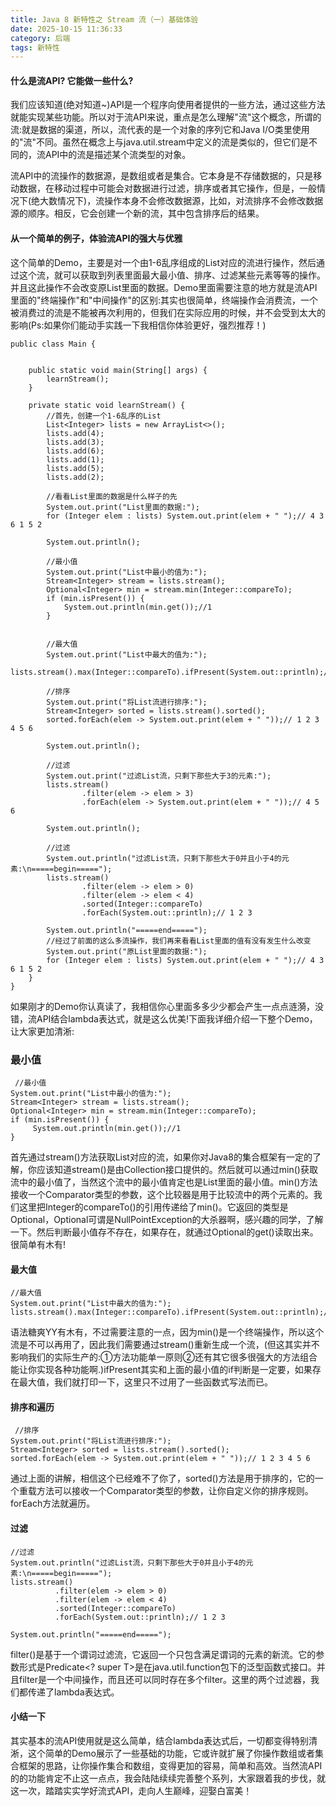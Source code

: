 ```yaml
---
title: Java 8 新特性之 Stream 流（一）基础体验
date: 2025-10-15 11:36:33
category: 后端
tags: 新特性
---
```

#### 什么是流API? 它能做一些什么?

我们应该知道(绝对知道~)API是一个程序向使用者提供的一些方法，通过这些方法就能实现某些功能。所以对于流API来说，重点是怎么理解"流"这个概念，所谓的流:就是数据的渠道，所以，流代表的是一个对象的序列它和Java I/O类里使用的"流"不同。虽然在概念上与java.util.stream中定义的流是类似的，但它们是不同的，流API中的流是描述某个流类型的对象。

流API中的流操作的数据源，是数组或者是集合。它本身是不存储数据的，只是移动数据，在移动过程中可能会对数据进行过滤，排序或者其它操作，但是，一般情况下(绝大数情况下)，流操作本身不会修改数据源，比如，对流排序不会修改数据源的顺序。相反，它会创建一个新的流，其中包含排序后的结果。

#### 从一个简单的例子，体验流API的强大与优雅
  
这个简单的Demo，主要是对一个由1-6乱序组成的List对应的流进行操作，然后通过这个流，就可以获取到列表里面最大最小值、排序、过滤某些元素等等的操作。并且这此操作不会改变原List里面的数据。Demo里面需要注意的地方就是流API里面的"终端操作"和"中间操作"的区别:其实也很简单，终端操作会消费流，一个被消费过的流是不能被再次利用的，但我们在实际应用的时候，并不会受到太大的影响(Ps:如果你们能动手实践一下我相信你体验更好，强烈推荐！)

```
public class Main {


    public static void main(String[] args) { 
        learnStream();
    }

    private static void learnStream() {
        //首先，创建一个1-6乱序的List
        List<Integer> lists = new ArrayList<>();
        lists.add(4);
        lists.add(3);
        lists.add(6);
        lists.add(1);
        lists.add(5);
        lists.add(2);

        //看看List里面的数据是什么样子的先
        System.out.print("List里面的数据:");
        for (Integer elem : lists) System.out.print(elem + " ");// 4 3 6 1 5 2

        System.out.println();

        //最小值
        System.out.print("List中最小的值为:");
        Stream<Integer> stream = lists.stream();
        Optional<Integer> min = stream.min(Integer::compareTo);
        if (min.isPresent()) {
            System.out.println(min.get());//1
        }


        //最大值
        System.out.print("List中最大的值为:");
        lists.stream().max(Integer::compareTo).ifPresent(System.out::println);//6

        //排序
        System.out.print("将List流进行排序:");
        Stream<Integer> sorted = lists.stream().sorted();
        sorted.forEach(elem -> System.out.print(elem + " "));// 1 2 3 4 5 6

        System.out.println();

        //过滤
        System.out.print("过滤List流，只剩下那些大于3的元素:");
        lists.stream()
                .filter(elem -> elem > 3)
                .forEach(elem -> System.out.print(elem + " "));// 4 5 6

        System.out.println();

        //过滤
        System.out.println("过滤List流，只剩下那些大于0并且小于4的元素:\n=====begin=====");
        lists.stream()
                .filter(elem -> elem > 0)
                .filter(elem -> elem < 4)
                .sorted(Integer::compareTo)
                .forEach(System.out::println);// 1 2 3

        System.out.println("=====end=====");
        //经过了前面的这么多流操作，我们再来看看List里面的值有没有发生什么改变
        System.out.print("原List里面的数据:");
        for (Integer elem : lists) System.out.print(elem + " ");// 4 3 6 1 5 2
    }
}
```

如果刚才的Demo你认真读了，我相信你心里面多多少少都会产生一点点涟漪，没错，流API结合lambda表达式，就是这么优美!下面我详细介绍一下整个Demo，让大家更加清淅:

### 最小值

```
 //最小值
System.out.print("List中最小的值为:");
Stream<Integer> stream = lists.stream();
Optional<Integer> min = stream.min(Integer::compareTo);
if (min.isPresent()) {
     System.out.println(min.get());//1
}
```
首先通过stream()方法获取List对应的流，如果你对Java8的集合框架有一定的了解，你应该知道stream()是由Collection接口提供的。然后就可以通过min()获取流中的最小值了，当然这个流中的最小值肯定也是List里面的最小值。min()方法接收一个Comparator类型的参数，这个比较器是用于比较流中的两个元素的。我们这里把Integer的compareTo()的引用传递给了min()。它返回的类型是Optional，Optional可谓是NullPointException的大杀器啊，感兴趣的同学，了解一下。然后判断最小值存不存在，如果存在，就通过Optional的get()读取出来。很简单有木有!

#### 最大值

```
//最大值
System.out.print("List中最大的值为:");
lists.stream().max(Integer::compareTo).ifPresent(System.out::println);//6
```
语法糖爽YY有木有，不过需要注意的一点，因为min()是一个终端操作，所以这个流是不可以再用了，因此我们需要通过stream()重新生成一个流，(但这其实并不影响我们的实际生产的:①方法功能单一原则②还有其它很多很强大的方法组合能让你实现各种功能啊.)ifPresent其实和上面的最小值的if判断是一定要，如果存在最大值，我们就打印一下，这里只不过用了一些函数式写法而已。

#### 排序和遍历

```
 //排序
System.out.print("将List流进行排序:");
Stream<Integer> sorted = lists.stream().sorted();
sorted.forEach(elem -> System.out.print(elem + " "));// 1 2 3 4 5 6
```
通过上面的讲解，相信这个已经难不了你了，sorted()方法是用于排序的，它的一个重载方法可以接收一个Comparator类型的参数，让你自定义你的排序规则。forEach方法就遍历。

#### 过滤

```
//过滤
System.out.println("过滤List流，只剩下那些大于0并且小于4的元素:\n=====begin=====");
lists.stream()
          .filter(elem -> elem > 0)
          .filter(elem -> elem < 4)
          .sorted(Integer::compareTo)
          .forEach(System.out::println);// 1 2 3

System.out.println("=====end=====");
```
filter()是基于一个谓词过滤流，它返回一个只包含满足谓词的元素的新流。它的参数形式是Predicate<? super T>是在java.util.function包下的泛型函数式接口。并且filter是一个中间操作，而且还可以同时存在多个filter。这里的两个过滤器，我们都传递了lambda表达式。

#### 小结一下

其实基本的流API使用就是这么简单，结合lambda表达式后，一切都变得特别清淅，这个简单的Demo展示了一些基础的功能，它或许就扩展了你操作数组或者集合框架的思路，让你操作集合和数组，变得更加的容易，简单和高效。当然流API的的功能肯定不止这一点点，我会陆陆续续完善整个系列，大家跟着我的步伐，就这一次，踏踏实实学好流式API，走向人生巅峰，迎娶白富美！
